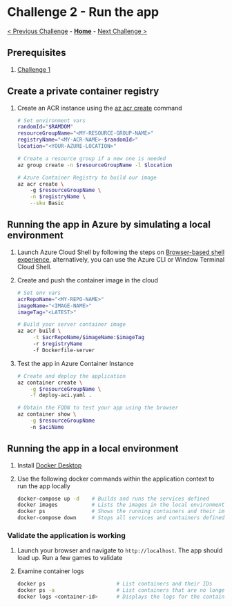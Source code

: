 # Challenge 2 - Run the app

[< Previous Challenge](01-Setup.md) - **[Home](README.md)** - [Next Challenge >](03-MoveToAzureSql.md)

## Prerequisites

1. [Challenge 1](01-Setup.md)

## Create a private container registry

1. Create an ACR instance using the [az acr create](https://docs.microsoft.com/cli/azure/acr#az-acr-create) command

    ```bash
    # Set environment vars
    randomId="$RAMDOM"
    resourceGroupName="<MY-RESOURCE-GROUP-NAME>"
    registryName="<MY-ACR-NAME>-$randomId>"
    location="<YOUR-AZURE-LOCATION>"

    # Create a resource group if a new one is needed
    az group create -n $resourceGroupName -l $location

    # Azure Container Registry to build our image
    az acr create \ 
        -g $resourceGroupName \
        -n $registryName \
        --sku Basic
    ```

## Running the app in Azure by simulating a local environment

1. Launch Azure Cloud Shell by following the steps on [Browser-based shell experience](https://docs.microsoft.com/azure/cloud-shell/overview#browser-based-shell-experience), alternatively, you can use the Azure CLI or Window Terminal Cloud Shell.

2. Create and push the container image in the cloud

   ```bash
   # Set env vars
   acrRepoName="<MY-REPO-NAME>"
   imageName="<IMAGE-NAME>"
   imageTag="<LATEST>"

   # Build your server container image
   az acr build \
        -t $acrRepoName/$imageName:$imageTag
        -r $registryName
        -f Dockerfile-server
   ```

3. Test the app in Azure Container Instance

    ```bash
    # Create and deploy the application
    az container create \
        -g $resourceGroupName \
        -f deploy-aci.yaml .
    
    # Obtain the FQDN to test your app using the browser
    az container show \
        -g $resourceGroupName
        -n $aciName
    ```

## Running the app in a local environment

1. Install [Docker Desktop](https://www.docker.com/products/docker-desktop)
2. Use the following docker commands within the application context to run the app locally

    ```bash
    docker-compose up -d    # Builds and runs the services defined
    docker images           # Lists the images in the local environment - should show 4-5 imges in this case
    docker ps               # Shows the running containers and their images
    docker-compose down     # Stops all services and containers defined in the compose file
    ```

### Validate the application is working

1. Launch your browser and navigate to `http://localhost`. The app should load up. Run a few games to validate
2. Examine container logs

    ```bash
    docker ps                       # List containers and their IDs
    docker ps -a                    # List containers that are no longer running. ex crashed
    docker logs <container-id>      # Displays the logs for the container
    ```
